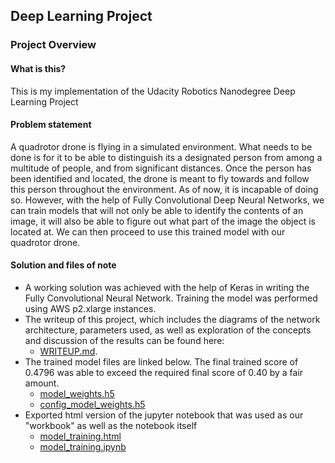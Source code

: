 ## Deep Learning Project ##

### Project Overview

#### What is this?
This is my implementation of the Udacity Robotics Nanodegree Deep Learning Project

#### Problem statement
A quadrotor drone is flying in a simulated environment. What needs to be done is for it to be able to distinguish its a designated person from among a multitude of people, and from significant distances. Once the person has been identified and located, the drone is meant to fly towards and follow this person throughout the environment. As of now, it is incapable of doing so.  However, with the help of Fully Convolutional Deep Neural Networks, we can train models that will not only be able to identify the contents of an image, it will also be able to figure out what part of the image the object is located at. We can then proceed to use this trained model with our quadrotor drone.  

#### Solution and files of note
- A working solution was achieved with the help of Keras in writing the Fully Convolutional Neural Network. Training the model was performed using AWS p2.xlarge instances.
- The writeup of this project, which includes the diagrams of the network architecture, parameters used, as well as exploration of the concepts and discussion of the results can be found here: 
    - [WRITEUP.md](./submission_requirements/WRITEUP.md).
- The trained model files are linked below.  The final trained score of  0.4796 was able to exceed the required final score of 0.40 by a fair amount.
    - [model_weights.h5](./submission_requirements/model_files/model_weights.h5)
    - [config_model_weights.h5](./submission_requirements/model_files/config_model_weights.h5)
- Exported html version of the jupyter notebook that was used as our "workbook" as well as the notebook itself
    - [model_training.html](./submission_requirements/model_training.html)
    - [model_training.ipynb](./submission_requirements/model_training.ipynb)